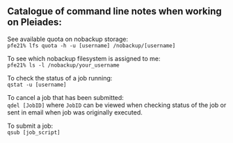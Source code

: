 ## Catalogue of command line notes when working on Pleiades:

See available quota on nobackup storage:<br>
`pfe21% lfs quota -h -u [username] /nobackup/[username]`

To see which nobackup filesystem is assigned to me:<br>
`pfe21% ls -l /nobackup/your_username`

To check the status of a job running:<br>
`qstat -u [username]`

To cancel a job that has been submitted:<br>
`qdel [JobID]` where `JobID` can be viewed when checking status of the job or sent in email when job was originally executed.

To submit a job:<br>
`qsub [job_script]`

